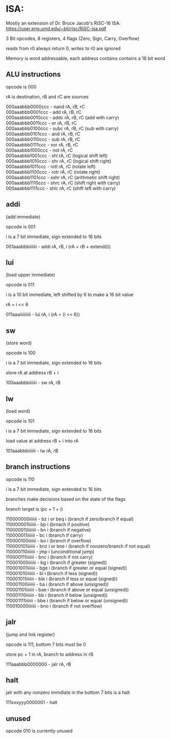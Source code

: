 # ISA:

Mostly an extension of Dr. Bruce Jacob's RiSC-16 ISA:
https://user.eng.umd.edu/~blj/risc/RiSC-isa.pdf


3 Bit opcodes, 8 registers, 4 flags (Zero, Sign, Carry, Overflow)

reads from r0 always return 0, writes to r0 are ignored

Memory is word addressable, each address contains contains a 16 bit word

## ALU instructions
opcode is 000

rA is destination, rB and rC are sources

000aaabbb0000ccc - nand rA, rB, rC  
000aaabbb0001ccc - add  rA, rB, rC  
000aaabbb0010ccc - addc rA, rB, rC  (add with carry)  
000aaabbb0011ccc - or   rA, rB, rC  
000aaabbb0100ccc - subc rA, rB, rC  (sub with carry)  
000aaabbb0101ccc - and  rA, rB, rC  
000aaabbb0110ccc - sub  rA, rB, rC  
000aaabbb0111ccc - xor  rA, rB, rC  
000aaabbb1000ccc - not  rA, rC  
000aaabbb1001ccc - shl  rA, rC      (logical shift left)    
000aaabbb1010ccc - shr  rA, rC      (logical shift right)  
000aaabbb1011ccc - rotl rA, rC      (rotate left)  
000aaabbb1100ccc - rotr rA, rC      (rotate right)  
000aaabbb1101ccc - sshr rA, rC      (arithmetic shift right)  
000aaabbb1110ccc - shrc rA, rC      (shift right with carry)  
000aaabbb1111ccc - shlc rA, rC      (shift left with carry)  

## addi

(add immediate)

opcode is 001

i is a 7 bit immediate, sign extended to 16 bits

001aaabbbiiiiiii - addi rA, rB, i (rA = rB + extend(i))

## lui

(load upper immediate)

opcode is 011

i is a 10 bit immediate, left shifted by 6 to make a 16 bit value

rA = i << 6

011aaaiiiiiiiiii - lui  rA, i (rA = (i << 6))

## sw

(store word)

opcode is 100

i is a 7 bit immediate, sign extended to 16 bits

store rA at address rB + i

100aaabbbiiiiiii - sw   rA, rB

## lw

(load word)

opcode is 101

i is a 7 bit immediate, sign extended to 16 bits

load value at address rB + i into rA

101aaabbbiiiiiii - lw   rA, rB

## branch instructions

opcode is 110

i is a 7 bit immediate, sign extended to 16 bits

branches make decisions based on the state of the flags

branch target is (pc + 1 + i)

110000000iiiiiii - bz  i or beq i (branch if zero/branch if equal)  
110000001iiiiiii - bp  i  (brnach if positive)  
110000010iiiiiii - bn  i  (branch if negative)  
110000011iiiiiii - bc  i  (branch if carry)  
110000100iiiiiii - bo  i  (branch if overflow)  
110000101iiiiiii - bnz i or bne i   (branch if nonzero/branch if not equal)  
110000110iiiiiii - jmp i  (unconditional jump)  
110000111iiiiiii - bnc i  (branch if not carry)  
110001000iiiiiii - bg  i  (branch if greater (signed))  
110001001iiiiiii - bge i  (branch if greater or equal (signed))  
110001010iiiiiii - bl  i  (branch if less (signed))  
110001011iiiiiii - ble i  (branch if less or equal (signed))  
110001100iiiiiii - ba  i  (branch if above (unsigned))  
110001101iiiiiii - bae i  (branch if above or equal (unsigned))  
110001110iiiiiii - bb  i  (branch if below (unsigned))  
110001111iiiiiii - bbe i  (branch if below or equal (unsigned))  
110010000iiiiiii - bno i  (branch if not overflow)  

## jalr

(jump and link register)

opcode is 111, bottom 7 bits must be 0

store pc + 1 in rA, branch to address in rB

111aaabbb0000000 - jalr rA, rB

## halt

jalr with any nonzero immdiate in the bottom 7 bits is a halt

111xxxyyy0000001 - halt

## unused

opcode 010 is currently unused
